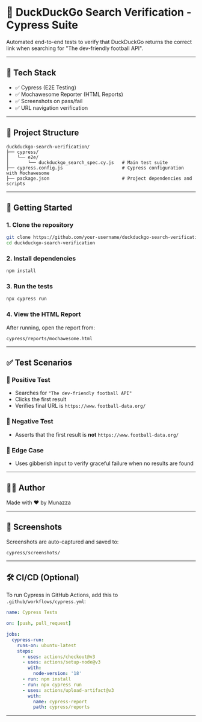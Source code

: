 # 🧪 DuckDuckGo Search Verification - Cypress Suite

Automated end-to-end tests to verify that DuckDuckGo returns the correct link when searching for "The dev-friendly football API".

---

## 🔧 Tech Stack

- ✅ Cypress (E2E Testing)
- ✅ Mochawesome Reporter (HTML Reports)
- ✅ Screenshots on pass/fail
- ✅ URL navigation verification

---

## 📂 Project Structure

```
duckduckgo-search-verification/
├── cypress/
│   └── e2e/
│       └── duckduckgo_search_spec.cy.js   # Main test suite
├── cypress.config.js                      # Cypress configuration with Mochawesome
├── package.json                           # Project dependencies and scripts
```

---

## 🚀 Getting Started

### 1. Clone the repository

```bash
git clone https://github.com/your-username/duckduckgo-search-verification.git
cd duckduckgo-search-verification
```

### 2. Install dependencies

```bash
npm install
```

### 3. Run the tests

```bash
npx cypress run
```

### 4. View the HTML Report

After running, open the report from:

```
cypress/reports/mochawesome.html
```

---

## ✅ Test Scenarios

### 🔹 Positive Test
- Searches for `"The dev-friendly football API"`
- Clicks the first result
- Verifies final URL is `https://www.football-data.org/`

### 🔹 Negative Test
- Asserts that the first result is **not** `https://www.football-data.org/`

### 🔹 Edge Case
- Uses gibberish input to verify graceful failure when no results are found

---

## 🧑‍💻 Author

Made with ❤️ by Munazza

---

## 📸 Screenshots

Screenshots are auto-captured and saved to:

```
cypress/screenshots/
```

---

## 🛠 CI/CD (Optional)

To run Cypress in GitHub Actions, add this to `.github/workflows/cypress.yml`:

```yaml
name: Cypress Tests

on: [push, pull_request]

jobs:
  cypress-run:
    runs-on: ubuntu-latest
    steps:
      - uses: actions/checkout@v3
      - uses: actions/setup-node@v3
        with:
          node-version: '18'
      - run: npm install
      - run: npx cypress run
      - uses: actions/upload-artifact@v3
        with:
          name: cypress-report
          path: cypress/reports
```

---